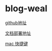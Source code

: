 # blog-weal

[github地址](https://github.com/myweal/blog-weal.git)

[文档部署地址](https://myweal.github.io/blog-weal/#/)

[mac 快捷键](https://support.apple.com/zh-cn/HT201236)

